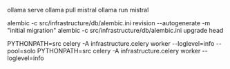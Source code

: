 ollama serve
ollama pull mistral
ollama run mistral


alembic -c src/infrastructure/db/alembic.ini revision --autogenerate -m "initial migration"
alembic -c src/infrastructure/db/alembic.ini upgrade head


PYTHONPATH=src celery -A infrastructure.celery worker --loglevel=info --pool=solo
PYTHONPATH=src celery -A infrastructure.celery worker --loglevel=info